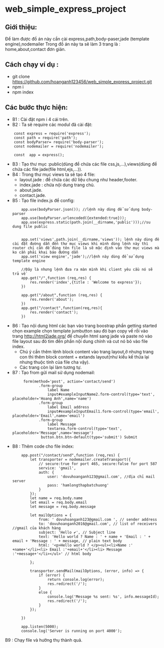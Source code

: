 # web_simple_express_project

## Giới thiệu:
Để làm được đồ án này cần cài express,path,body-paser,jade (template engine),nodemailer
Trong đồ án này ta sẽ làm 3 trang là : home,about,contact đơn giản.
##  Cách chạy ví dụ :
* git clone https://github.com/hoanganh123456/web_simple_express_project.git
* npm i 
* npm index
## Các bước thực hiện:
* B1 : Cài đặt npm i 4 cái trên.
* B2 : Ta sẽ require các modul đã cài đặt:

```script
    const express = require('express');
    const path = require('path');
    const bodyParser= require('body-parser');
    const nodemailer = require('nodemailer');
    
    const  app = express();
```
* B3 : Tạo thư mục :public(dùng để chứa các file css,js,...),views(dùng để chứa các file jade(file html,ejs,...)).
* B4 : Trong thư mục views ta sẽ tạo 4 file:
    * layout.jade : để chứa các dữ liệu chung như header,footer.
    * index.jade : chứa nội dung trang chủ.
    * about.jade.
    * contact.jade.
* B5 : Tạo file index.js để config:
    ```script
        app.use(bodyParser.json()); //lệnh này dùng để sử dụng body-parser
        app.use(bodyParser.urlencoded({extended:true}));
        app.use(express.static(path.join(__dirname,'public')));//su dung file public
        
        
        app.set('views',path.join(__dirname,'views')); lệnh này dùng để cài đặt đường dẫn đến thư mục views khi mình dùng lệnh này thì router chỉ cần để đúng tên file là sẽ mặc định vào thư mục views mà ko cần phải khai báo đường dẫn
        app.set('view engine','jade');//lệnh này dùng để sử dụng template engine
        
        //Đây là nhưng lệnh đưa ra màn mình khi client yêu cầu nó sẽ trả về
        app.get("/",function (req,res) {
            res.render('index',{title : 'Welcome to express'});
        })
        
        app.get("/about",function (req,res) {
            res.render('about');
        })
        app.get("/contact",function(req,res){
            res.render('contact');
        })
     ```   
* B6 : Tạo nội dung html các bạn vào trang boostrap phần getting started chọn example chọn template jumbutton sau đó bạn copy về rồi vào trang  http://html2jade.org/ để chuyển html sang jade và paste nó vào file layout sau đó tìm đến phần nội dung chính và cut nó bỏ vào file index.
   * Chú ý cần thêm lệnh block content vào trang layout,ở nhưng trang con thì thêm block content + extands layout(như kiểu kế thừa lại nhưng thuộc tính của file cha vậy).
   * Các trang còn lại làm tương tự.
* B7 : Tạo from gửi mail sử dụng nodemail:
    ```script
         form(method='post', action='contact/send')
                .form-group
                    label Name
                    input#exampleInputName2.form-control(type='text', placeholder='Hoang Anh',name='name')
                .form-group
                    label Email address
                    input#exampleInputEmail1.form-control(type='email', placeholder='Email',name='email')
                .form-group
                    label Message
                    textarea.form-control(type='text', placeholder='Message',name='message')
                 button.btn.btn-default(type='submit') Submit
    ```
* B8 : Thêm code cho file index:
    ```script
        app.post("/contact/send",function (req,res) {
            let transporter = nodemailer.createTransport({
                // secure:true for port 465, secure:false for port 587
                service: 'gmail',
                auth: {
                    user: 'dovuhoanganh123@gmail.com', //địa chỉ mail server
                    pass: 'hamlongthapbatchuong'
                }
            });
            let name = req.body.name
            let email = req.body.email
            let message = req.body.message
        
            let mailOptions = {
                from: ' dovuhoanganh123@gmail.com ', // sender address
                to: 'dovuhoanganh2016@gmail.com', // list of receivers //gmail của khách hàng
                subject: 'Hello ✔', // Subject line
                text: 'Hello world ? Name : ' + name + 'Email : ' + email + 'Message : ' + message, // plain text body
                html: '<p>Hello world ? </p><ul><li>Name :' +name+'</li><li> Email :'+email+'</li><li> Message :'+message+'</li></ul>' // html body
        
            };
        
            transporter.sendMail(mailOptions, (error, info) => {
                if (error) {
                    return console.log(error);
                    res.redirect('/');
                }
                else {
                    console.log('Message %s sent: %s', info.messageId);
                    res.redirect('/');
                }
            });
        
        })
        
        app.listen(5000);
        console.log('Server is running on port 4000');
    ```
    
B9 : Chạy file và hưởng thụ thành quả.    
